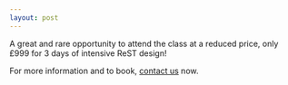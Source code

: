 ```yaml
---
layout: post
---
```

A great and rare opportunity to attend the class at a reduced price, only £999 for 3 days of intensive ReST design!

For more information and to book, [contact us](mailto:rest-course@serialseb.com?subject=Practical%20Rest%20London) now.
